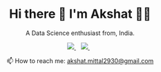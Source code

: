 

<h1 align='center'>
  Hi there 👋 I'm Akshat 👨‍💻
</h1>

<p align='center'>
  A Data Science enthusiast from, India.
</p>



<p align='center'>
  

  <a href="https://www.linkedin.com/in/akshat-mittal29">
    <img src="https://img.shields.io/badge/linkedin-%230077B5.svg?&style=for-the-badge&logo=linkedin&logoColor=white" />
  </a>&nbsp;&nbsp;
  <a href="https://www.instagram.com/i_akshat._/">
    <img src="https://img.shields.io/badge/instagram-%23E4405F.svg?&style=for-the-badge&logo=instagram&logoColor=white" />        
  </a>&nbsp;&nbsp;
  
</p>


<p align='center'>
  📫 How to reach me: <a href='mailto:akshat.mittal2930@gmail.com'>akshat.mittal2930@gmail.com</a>
</p>
<!--
**akshat-max/akshat-max** is a ✨ _special_ ✨ repository because its `README.md` (this file) appears on your GitHub profile.

Here are some ideas to get you started:

- 🔭 I’m currently working on ...
- 🌱 I’m currently learning ...
- 👯 I’m looking to collaborate on ...
- 🤔 I’m looking for help with ...
- 💬 Ask me about ...
- 📫 How to reach me: ...
- 😄 Pronouns: ...
- ⚡ Fun fact: ...
-->
